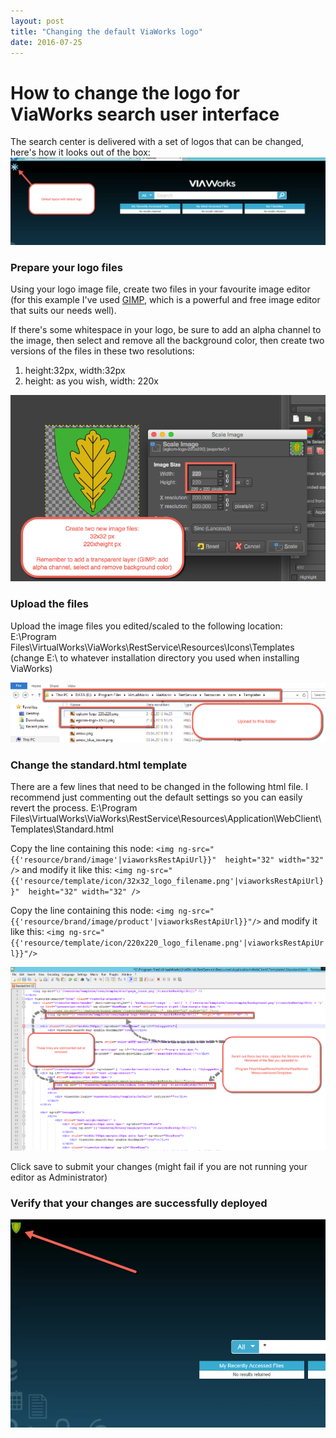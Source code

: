 ```yaml
---
layout: post
title: "Changing the default ViaWorks logo"
date: 2016-07-25
---
```


# How to change the logo for ViaWorks search user interface
The search center is delivered with a set of logos that can be changed, here's how it looks out of the box:
![Default logo](/images/viaworks-logo/1-default-logo.png)

### Prepare your logo files
Using your logo image file, create two files in your favourite image editor (for this example I've used [GIMP](https://www.gimp.org/), which is a powerful and free image editor that suits our needs well).

If there's some whitespace in your logo, be sure to add an alpha channel to the image, then select and remove all the background color, then create two versions of the files in these two resolutions:

1. height:32px, width:32px
2. height: as you wish, width: 220x

![Edit the logo files](/images/viaworks-logo/2-gimp-edit.png)

### Upload the files
Upload the image files you edited/scaled to the following location:
E:\Program Files\VirtualWorks\ViaWorks\RestService\Resources\Icons\Templates
(change E:\ to whatever installation directory you used when installing ViaWorks)

![Upload the files](/images/viaworks-logo/3-file-location.png)

### Change the standard.html template
There are a few lines that need to be changed in the following html file. I recommend just commenting out the default settings so you can easily revert the process.
E:\Program Files\VirtualWorks\ViaWorks\RestService\Resources\Application\WebClient\Templates\Standard.html

Copy the line containing this node:
`<img ng-src="{{'resource/brand/image'|viaworksRestApiUrl}}"  height="32" width="32" />`
and modify it like this:
`<img ng-src="{{'resource/template/icon/32x32_logo_filename.png'|viaworksRestApiUrl}}"  height="32" width="32" />`

Copy the line containing this node:
`<img ng-src="{{'resource/brand/image/product'|viaworksRestApiUrl}}"/>`
and modify it like this:
`<img ng-src="{{'resource/template/icon/220x220_logo_filename.png'|viaworksRestApiUrl}}"/>`

![Edit the template file](/images/viaworks-logo/4-edits.png)

Click save to submit your changes (might fail if you are not running your editor as Administrator)

### Verify that your changes are successfully deployed

![Verify that your change is successful](/images/viaworks-logo/5-success.png)